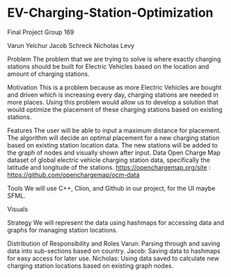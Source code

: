 # EV-Charging-Station-Optimization
Final Project Group 169

Varun Yelchur
Jacob Schreck
Nicholas Levy

Problem
The problem that we are trying to solve is where exactly charging stations should be built for Electric Vehicles based on the location and amount of charging stations.

Motivation
This is a problem because as more Electric Vehicles are bought and driven which is increasing every day, charging stations are needed in more places. Using this problem would allow us to develop a solution that would optimize the placement of these charging stations based on existing stations.

Features
The user will be able to input a maximum distance for placement. The algorithm will decide an optimal placement for a new charging station based on existing station location data. The new stations will be added to the graph of nodes and visually shown after input.
Data
Open Charge Map dataset of global electric vehicle charging station data, specifically the latitude and longitude of the stations. https://openchargemap.org/site : https://github.com/openchargemap/ocm-data

Tools
We will use C++, Clion, and Github in our project, for the UI maybe SFML.

Visuals


Strategy
We will represent the data using hashmaps for accessing data and graphs for managing station locations.

Distribution of Responsibility and Roles
Varun: Parsing through and saving data into sub-sections based on country.
Jacob: Saving data to hashmaps for easy access for later use.
Nicholas: Using data saved to calculate new charging station locations based on existing graph nodes.


